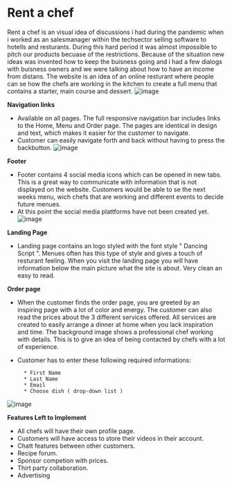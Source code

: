 # Rent a chef
Rent a chef is an visual idea of discussions i had during the pandemic when i worked as an salesmanager within the techsector selling software to hotells and resturants.
During this hard period it was almost impossible to pitch our products becuase of the restrictions. Because of the situation new ideas was invented how to keep the buisness going and i had a few dialogs with buisness owners and we were talking about how to have an income from distans. The website is an idea of an online resturant where people can se how the chefs are working in the kitchen to create a full menu that contains a starter, main course and dessert.
![image](https://user-images.githubusercontent.com/100356636/161710456-fc2c64a5-bb91-43b2-a0fe-27f2641bb731.png)

**Navigation links**
- Available on all pages. The full responsive navigation bar includes links to the Home, Menu and Order page. The pages are identical in design and text, which makes it easier for the customer to navigate.
- Customer can easily navigate forth and back without having to press the backbutton.
![image](https://user-images.githubusercontent.com/100356636/161710835-01517400-99f7-4795-b1e9-111174d567e3.png)




**Footer**
- Footer contains 4 social media icons which can be opened in new tabs. This is a great way to communicate with information that is not displayed on the website. Customers would be able to se the next weeks menu, wich chefs that are working and different events to decide future menues.
-  At this point the social media plattforms have not been created yet. 
![image](https://user-images.githubusercontent.com/100356636/161710665-afec94a1-61af-4ceb-950e-c2759cde8863.png)



**Landing Page**

- Landing page contains an logo styled with the font style " Dancing Script ". Menues often has this type of style and gives a touch of resturant feeling. When you visit the landing page you will have information below the main picture what the site is about. Very clean an easy to read.



**Order page**
- When the customer finds the order page, you are greeted by an inspiring page with a lot of color and energy. The customer can also read the prices about the 3 different services offered. All services are created to easily arrange a dinner at home when you lack inspiration and time. The background image shows a professional chef working with details. This is to give an idea of being contacted by chefs with a lot of experience.

- Customer has to enter these following required informations:

        * First Name 
        * Last Name 
        * Email 
        * Choose dish ( drop-down list )

![image](https://user-images.githubusercontent.com/100356636/161611093-64373d70-589f-4bcf-94ae-9e0d063b8451.png)

**Features Left to Implement**
- All chefs will have their own profile page.
- Customers will have access to store their videos in their account.
- Chatt features between other customers.
- Recipe forum.
- Sponsor competion with prices.
- Thirt party collaboration.
- Advertising
